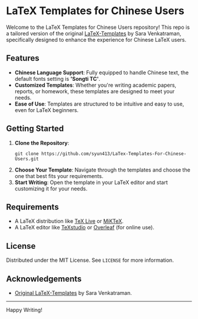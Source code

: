 
# LaTeX Templates for Chinese Users

Welcome to the LaTeX Templates for Chinese Users repository! This repo is a tailored version of the original [LaTeX-Templates](https://github.com/sara-venkatraman/LaTeX-Templates) by Sara Venkatraman, specifically designed to enhance the experience for Chinese LaTeX users.

## Features

- **Chinese Language Support**: Fully equipped to handle Chinese text, the default fonts setting is **'Songti TC'**.
- **Customized Templates**: Whether you're writing academic papers, reports, or homework, these templates are designed to meet your needs.
- **Ease of Use**: Templates are structured to be intuitive and easy to use, even for LaTeX beginners.

## Getting Started

1. **Clone the Repository**:
   ```
   git clone https://github.com/syun413/LaTex-Templates-For-Chinese-Users.git
   ```
2. **Choose Your Template**: Navigate through the templates and choose the one that best fits your requirements.
3. **Start Writing**: Open the template in your LaTeX editor and start customizing it for your needs.

## Requirements

- A LaTeX distribution like [TeX Live](https://www.tug.org/texlive/) or [MiKTeX](https://miktex.org/).
- A LaTeX editor like [TeXstudio](https://www.texstudio.org/) or [Overleaf](https://www.overleaf.com/) (for online use).

## License

Distributed under the MIT License. See `LICENSE` for more information.

## Acknowledgements

- [Original LaTeX-Templates](https://github.com/sara-venkatraman/LaTeX-Templates) by Sara Venkatraman.

---

Happy Writing!
